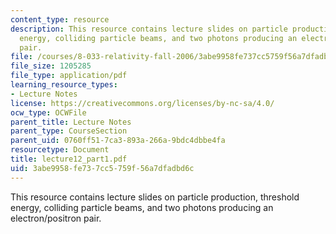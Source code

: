```yaml
---
content_type: resource
description: This resource contains lecture slides on particle production, threshold
  energy, colliding particle beams, and two photons producing an electron/positron
  pair.
file: /courses/8-033-relativity-fall-2006/3abe9958fe737cc5759f56a7dfadbd6c_lecture12_part1.pdf
file_size: 1205285
file_type: application/pdf
learning_resource_types:
- Lecture Notes
license: https://creativecommons.org/licenses/by-nc-sa/4.0/
ocw_type: OCWFile
parent_title: Lecture Notes
parent_type: CourseSection
parent_uid: 0760ff51-7ca3-893a-266a-9bdc4dbbe4fa
resourcetype: Document
title: lecture12_part1.pdf
uid: 3abe9958-fe73-7cc5-759f-56a7dfadbd6c
---
```

This resource contains lecture slides on particle production, threshold energy, colliding particle beams, and two photons producing an electron/positron pair.